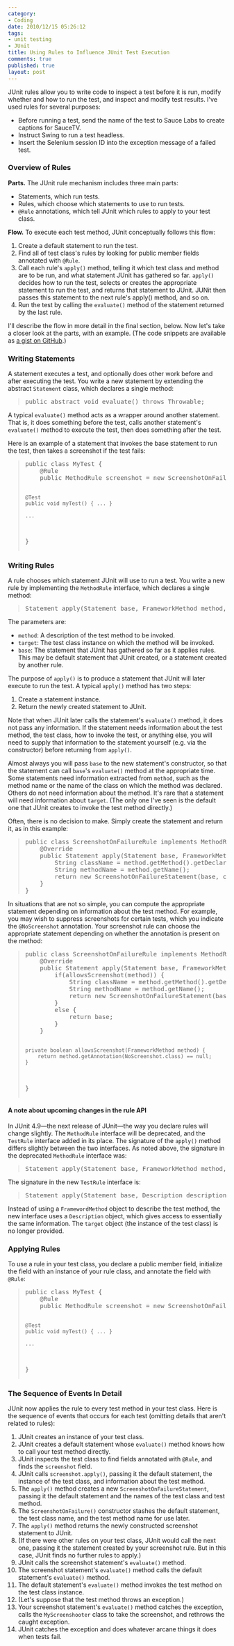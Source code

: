 ```yaml
--- 
category: 
- Coding
date: 2010/12/15 05:26:12
tags: 
- unit testing
- JUnit
title: Using Rules to Influence JUnit Test Execution
comments: true
published: true
layout: post
---
```


<p>JUnit rules allow you to write code to inspect a test before it is run, modify whether and how to run the test, and inspect and modify test results. I've used rules for several purposes:</p>
<ul>
<li>Before running a test, send the name of the test to Sauce Labs to create captions for SauceTV.</li>
<li>Instruct Swing to run a test headless.</li>
<li>Insert the Selenium session ID into the exception message of a failed test.</li>
</ul>

<h3>Overview of Rules</h3>

<p><strong>Parts.</strong> The JUnit rule mechanism includes three main parts:</p>
<ul>
<li>Statements, which run tests.</li>
<li>Rules, which choose which statements to use to run tests.</li>
<li><code>@Rule</code> annotations, which tell JUnit which rules to apply to your test class.</li>
</ul>

<p><strong>Flow.</strong> To execute each test method, JUnit conceptually follows this flow:</p>
<ol>
<li>Create a default statement to run the test.</li>
<li>Find all of test class's rules by looking for public member fields annotated with <code>@Rule</code>.</li>
<li>Call each rule's <code>apply()</code> method, telling it which test class and method are to be run, and what statement JUnit has gathered so far. <code>apply()</code> decides how to run the test, selects or creates the appropriate statement to run the test, and returns that statement to JUnit. JUNit then passes this statement to the next rule's apply() method, and so on.</li>
<li>Run the test by calling the <code>evaluate()</code> method of the statement returned by the last rule.</li>
</ol>

<p>I'll describe the flow in more detail in the final section, below. Now let's take a closer look at the parts, with an example. (The code snippets are available as <a href="https://gist.github.com/741341">a gist on GitHub</a>.)</p>

<h3>Writing Statements</h3>

<p>A statement executes a test, and optionally does other work before and after executing the test. You write a new statement by extending the abstract <code>Statement</code> class, which declares a single method:</p>
<blockquote><pre>
public abstract void evaluate() throws Throwable;
</pre></blockquote>

<p>A typical <code>evaluate()</code> method acts as a wrapper around another statement. That is, it does something before the test, calls another statement's <code>evaluate()</code> method to execute the test, then does something after the test.</p>

<p>Here is an example of a statement that invokes the base statement to run the test, then takes a screenshot if the test fails:</p>
<blockquote><pre>
public class MyTest {
    @Rule
    public MethodRule screenshot = new ScreenshotOnFailureRule();

    @Test
    public void myTest() { ... }

    ...
}
</pre></blockquote>

<h3>Writing Rules</h3>

<p>A rule chooses which statement JUnit will use to run a test. You write a new rule by implementing the <code>MethodRule</code> interface, which declares a single method:</p>
<blockquote><pre>
Statement apply(Statement base, FrameworkMethod method, Object target);
</pre></blockquote>
<p>The parameters are:</p>
<ul>
<li><code>method</code>: A description of the test method to be invoked.</li>
<li><code>target</code>: The test class instance on which the method will be invoked.</li>
<li><code>base</code>: The statement that JUnit has gathered so far as it applies rules. This may be default statement that JUnit created, or a statement created by another rule.</li>
</ul>

<p>The purpose of <code>apply()</code> is to produce a statement that JUnit will later execute to run the test. A typical <code>apply()</code> method has two steps:</p>
<ol>
<li>Create a statement instance.</li>
<li>Return the newly created statement to JUnit.</li>
</ol>

<p>Note that when JUnit later calls the statement's <code>evaluate()</code> method, it does not pass any information. If the statement needs information about the test method, the test class, how to invoke the test, or anything else, you will need to supply that information to the statement yourself (e.g. via the constructor) before returning from <code>apply()</code>.</p>

<p>Almost always you will pass <code>base</code> to the new statement's constructor, so that the statement can call <code>base</code>'s <code>evaluate()</code> method at the appropriate time. Some statements need information extracted from <code>method</code>, such as the method name or the name of the class on which the method was declared. Others do not need information about the method. It's rare that a statement will need information about <code>target</code>. (The only one I've seen is the default one that JUnit creates to invoke the test method directly.)</p>

<p>Often, there is no decision to make. Simply create the statement and return it, as in this example:</p>
<blockquote><pre>
public class ScreenshotOnFailureRule implements MethodRule {
    @Override
    public Statement apply(Statement base, FrameworkMethod method, Object target) {
        String className = method.getMethod().getDeclaringClass().getSimpleName();
        String methodName = method.getName();
        return new ScreenshotOnFailureStatement(base, className, methodName);
    }
}
</pre></blockquote>

<p>In situations that are not so simple, you can compute the appropriate statement depending on information about the test method. For example, you may wish to suppress screenshots for certain tests, which you indicate the <code>@NoScreenshot</code> annotation. Your screenshot rule can choose the appropriate statement depending on whether the annotation is present on the method:</p>
<blockquote><pre>
public class ScreenshotOnFailureRule implements MethodRule {
    @Override
    public Statement apply(Statement base, FrameworkMethod method, Object target) {
        if(allowsScreenshot(method)) {
            String className = method.getMethod().getDeclaringClass().getSimpleName();
            String methodName = method.getName();
            return new ScreenshotOnFailureStatement(base, className, methodName);
        }
        else {
            return base;
        }
    }

    private boolean allowsScreenshot(FrameworkMethod method) {
        return method.getAnnotation(NoScreenshot.class) == null;
    }
}
</pre></blockquote>

<h4>A note about upcoming changes in the rule API</h4>

<p>In JUnit 4.9&#8212;the next release of JUnit&#8212;the way you declare rules will change slightly. The <code>MethodRule</code> interface will be deprecated, and the <code>TestRule</code> interface added in its place. The signature of the <code>apply()</code> method differs slightly between the two interfaces. As noted above, the signature in the deprecated <code>MethodRule</code> interface was:</p>

<blockquote><pre>
Statement apply(Statement base, FrameworkMethod method, Object target);
</pre></blockquote>

<p>The signature in the new <code>TestRule</code> interface is:</p>

<blockquote><pre>
Statement apply(Statement base, Description description);
</pre></blockquote>

<p>Instead of using a <code>FramewordMethod</code> object to describe the test method, the new interface uses a <code>Description</code> object, which gives access to essentially the same information. The <code>target</code> object (the instance of the test class) is no longer provided.</p>




<h3>Applying Rules</h3>

<p>To use a rule in your test class, you declare a public member field, initialize the field with an instance of your rule class, and annotate the field with <code>@Rule</code>:</p>

<blockquote><pre>
public class MyTest {
    @Rule
    public MethodRule screenshot = new ScreenshotOnFailureRule();

    @Test
    public void myTest() { ... }

    ...
}
</pre></blockquote>

<h3>The Sequence of Events In Detail</h3>

<p>JUnit now applies the rule to every test method in your test class. Here is the sequence of events that occurs for each test (omitting details that aren't related to rules):</p>
<ol>
<li>JUnit creates an instance of your test class.</li>
<li>JUnit creates a default statement whose <code>evaluate()</code> method knows how to call your test method directly.</li>
<li>JUnit inspects the test class to find fields annotated with <code>@Rule</code>, and finds the <code>screenshot</code> field.</li>
<li>JUnit calls <code>screenshot.apply()</code>, passing it the default statement, the instance of the test class, and information about the test method.</li>
<li>The <code>apply()</code> method creates a new <code>ScreenshotOnFailureStatement</code>, passing it the default statement and the names of the test class and test method.</li>
<li>The <code>ScreenshotOnFailure()</code> constructor stashes the default statement, the test class name, and the test method name for use later.</li>
<li>The <code>apply()</code> method returns the newly constructed screenshot statement to JUnit.</li>
<li>(If there were other rules on your test class, JUnit would call the next one, passing it the statement created by your screenshot rule. But in this case, JUnit finds no further rules to apply.)</li>
<li>JUnit calls the screenshot statement's <code>evaluate()</code> method.</li>
<li>The screenshot statement's <code>evaluate()</code> method calls the default statement's <code>evaluate()</code> method.</li>
<li>The default statement's <code>evaluate()</code> method invokes the test method on the test class instance.</li>
<li>(Let's suppose that the test method throws an exception.)</li>
<li>Your screenshot statement's <code>evaluate()</code> method catches the exception, calls the <code>MyScreenshooter</code> class to take the screenshot, and rethrows the caught exception.</li>
<li>JUnit catches the exception and does whatever arcane things it does when tests fail.</li>
</ol>
